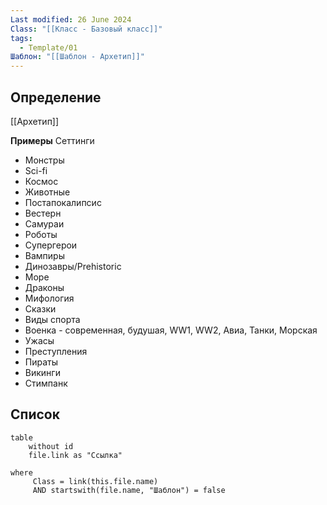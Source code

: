 ```yaml
---
Last modified: 26 June 2024
Class: "[[Класс - Базовый класс]]"
tags:
  - Template/01
Шаблон: "[[Шаблон - Архетип]]"
---
```

## Определение
[[Архетип]]

**Примеры**
Сеттинги
- Монстры
- Sci-fi
- Космос
- Животные
- Постапокалипсис
- Вестерн
- Самураи
- Роботы
- Супергерои
- Вампиры
- Динозавры/Prehistoric
- Море
- Драконы
- Мифология
- Сказки
- Виды спорта
- Военка - современная, будушая, WW1, WW2, Авиа, Танки, Морская
- Ужасы
- Преступления
- Пираты
- Викинги
- Стимпанк

## Список
```dataview
table
	without id
	file.link as "Ссылка"

where
	 Class = link(this.file.name) 
	 AND startswith(file.name, "Шаблон") = false
```

